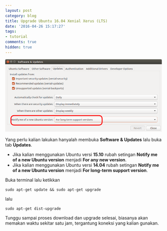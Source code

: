 ```yaml
---
layout: post
category: blog
title: Upgrade Ubuntu 16.04 Xenial Xerus (LTS)
date: '2016-04-26 15:17:27'
tags:
- tutorial
comments: true
hidden: true
---
```


![](/images/2016/04/Ubuntu-1604-software-settings.png)

Yang perlu kalian lakukan hanyalah membuka **Software & Updates** lalu buka tab **Updates**.

* Jika kalian menggunakan Ubuntu versi **15.10** rubah setingan **Notify me of a new Ubuntu version** menjadi  **For any new version**.
* Jika kalian menggunakan Ubuntu versi **14.04** rubah setingan **Notify me of a new Ubuntu version** menjadi  **For long-term support version**.

Buka terminal lalu ketikkan

``` dash
sudo apt-get update && sudo apt-get upgrade
```
lalu
``` dash
sudo apt-get dist-upgrade 
```
Tunggu sampai proses download dan upgrade selesai, biasanya akan memakan waktu sekitar satu jam, tergantung koneksi yang kalian gunakan.

